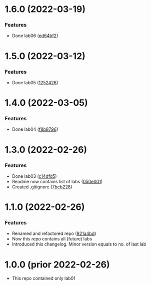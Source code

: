 # 1.6.0 (2022-03-19)

### Features

- Done lab06 ([ed64bf2](https://github.com/ZONT3/rudn-matmod-labs/commit/ed64bf21495d2f46b44d5bb5b179ceebf82a984b))

# 1.5.0 (2022-03-12)

### Features

- Done lab05 ([1252426](https://github.com/ZONT3/rudn-matmod-labs/commit/1252426c232f24c2b8d9ab30bc54257df5de2373))

# 1.4.0 (2022-03-05)

### Features

- Done lab04 ([f8b8796](https://github.com/ZONT3/rudn-matmod-labs/commit/f8b8796003ab254c20efe7c07661e94ad34ed7e3))

# 1.3.0 (2022-02-26)

### Features

- Done lab03 ([c14dfd5](https://github.com/ZONT3/rudn-matmod-labs/commit/c14dfd55f27b559d6bdea4ee613a21866da3af34))
- Readme now contains list of labs ([050e001](https://github.com/ZONT3/rudn-matmod-labs/commit/050e00151c2c0980fd16a883808bda0f1dce6b14))
- Created .gitignore ([7bcb228](https://github.com/ZONT3/rudn-matmod-labs/commit/7bcb22825c6c78414babf2cffa68499ced0cc8c5))


# 1.1.0 (2022-02-26)

### Features

- Renamed and refactored repo ([921a4bd](https://github.com/ZONT3/rudn-matmod-labs/commit/921a4bd899c00266b55842e1ef23a1fa45212a1d))
- Now this repo contains all (future) labs
- Introduced this changelog. Minor version equals to no. of last lab


# 1.0.0 (prior 2022-02-26)

- This repo contained only lab01
